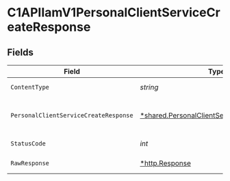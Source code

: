 # C1APIIamV1PersonalClientServiceCreateResponse


## Fields

| Field                                                                                                            | Type                                                                                                             | Required                                                                                                         | Description                                                                                                      |
| ---------------------------------------------------------------------------------------------------------------- | ---------------------------------------------------------------------------------------------------------------- | ---------------------------------------------------------------------------------------------------------------- | ---------------------------------------------------------------------------------------------------------------- |
| `ContentType`                                                                                                    | *string*                                                                                                         | :heavy_check_mark:                                                                                               | HTTP response content type for this operation                                                                    |
| `PersonalClientServiceCreateResponse`                                                                            | [*shared.PersonalClientServiceCreateResponse](../../../pkg/models/shared/personalclientservicecreateresponse.md) | :heavy_minus_sign:                                                                                               | The PersonalClientServiceCreateResponse message contains the created personal client and client secret.          |
| `StatusCode`                                                                                                     | *int*                                                                                                            | :heavy_check_mark:                                                                                               | HTTP response status code for this operation                                                                     |
| `RawResponse`                                                                                                    | [*http.Response](https://pkg.go.dev/net/http#Response)                                                           | :heavy_minus_sign:                                                                                               | Raw HTTP response; suitable for custom response parsing                                                          |